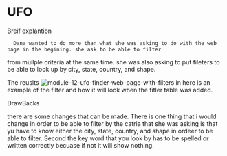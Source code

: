 #                               UFO

Breif explantion

      Dana wanted to do more than what she was asking to do with the web page in the begining. she ask to be able to filter 
from muilple criteria at the same time. she was also asking to put fileters to be able to look up by city, state, country, and shape.

The reuslts
![module-12-ufo-finder-web-page-with-filters](https://user-images.githubusercontent.com/115046550/211465944-9cc33979-c28c-432b-ba12-c86f6c4114f7.png)
 in here is an example of the filter and how it will look when the fitler table was added.
 
 DrawBacks 
 
  there are some changes that can be made. There is one thing that i would change in order to be able to filter by the catria 
  that she was asking is that yu have to know either the city, state, country, and shape in ordeer to be able to filter. Second the
  key word that you look by has to be spelled or written correctly becuase if not it will show nothing. 
